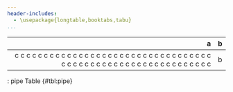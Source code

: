 ```yaml
---
header-includes:
  - \usepackage{longtable,booktabs,tabu}
...
```


a | b
--:|--
c c c c c c c c c c c c c c c c c c c c c c c c c c c c c c c c c c c c c c c c c c c c c c c c c c c c c c c c c c c c | b

: pipe Table {#tbl:pipe}
